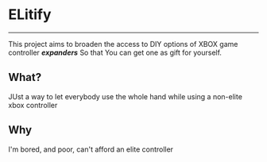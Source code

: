 # ELitify

---

This project aims to broaden the access to DIY options of XBOX game controller ***expanders***
So that You can get one as gift for yourself. 

## What?

JUst a way to let everybody use the whole hand while using a non-elite xbox controller

## Why 

I'm bored, and poor, can't afford an elite controller


